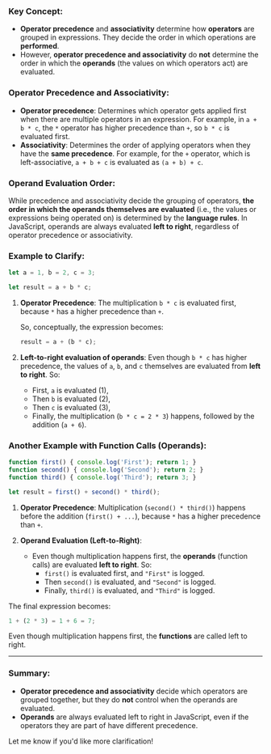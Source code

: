 ### Key Concept:
- **Operator precedence** and **associativity** determine how **operators** are grouped in expressions. They decide the order in which operations are **performed**.
- However, **operator precedence and associativity** do **not** determine the order in which the **operands** (the values on which operators act) are evaluated.

### Operator Precedence and Associativity:
- **Operator precedence**: Determines which operator gets applied first when there are multiple operators in an expression. For example, in `a + b * c`, the `*` operator has higher precedence than `+`, so `b * c` is evaluated first.
- **Associativity**: Determines the order of applying operators when they have the **same precedence**. For example, for the `+` operator, which is left-associative, `a + b + c` is evaluated as `(a + b) + c`.

### Operand Evaluation Order:
While precedence and associativity decide the grouping of operators, **the order in which the operands themselves are evaluated** (i.e., the values or expressions being operated on) is determined by the **language rules**. In JavaScript, operands are always evaluated **left to right**, regardless of operator precedence or associativity.

### Example to Clarify:
```javascript
let a = 1, b = 2, c = 3;

let result = a + b * c;
```

1. **Operator Precedence**: The multiplication `b * c` is evaluated first, because `*` has a higher precedence than `+`.
   
   So, conceptually, the expression becomes:
   ```javascript
   result = a + (b * c);
   ```

2. **Left-to-right evaluation of operands**: Even though `b * c` has higher precedence, the values of `a`, `b`, and `c` themselves are evaluated from **left to right**. So:
   - First, `a` is evaluated (1),
   - Then `b` is evaluated (2),
   - Then `c` is evaluated (3),
   - Finally, the multiplication (`b * c = 2 * 3`) happens, followed by the addition (`a + 6`).

### Another Example with Function Calls (Operands):
```javascript
function first() { console.log('First'); return 1; }
function second() { console.log('Second'); return 2; }
function third() { console.log('Third'); return 3; }

let result = first() + second() * third();
```

1. **Operator Precedence**: Multiplication (`second() * third()`) happens before the addition (`first() + ...`), because `*` has a higher precedence than `+`.

2. **Operand Evaluation (Left-to-Right)**:
   - Even though multiplication happens first, the **operands** (function calls) are evaluated **left to right**. So:
     - `first()` is evaluated first, and `"First"` is logged.
     - Then `second()` is evaluated, and `"Second"` is logged.
     - Finally, `third()` is evaluated, and `"Third"` is logged.

The final expression becomes:
```javascript
1 + (2 * 3) = 1 + 6 = 7;
```

Even though multiplication happens first, the **functions** are called left to right.

---

### Summary:
- **Operator precedence and associativity** decide which operators are grouped together, but they do **not** control when the operands are evaluated.
- **Operands** are always evaluated left to right in JavaScript, even if the operators they are part of have different precedence.

Let me know if you'd like more clarification!
